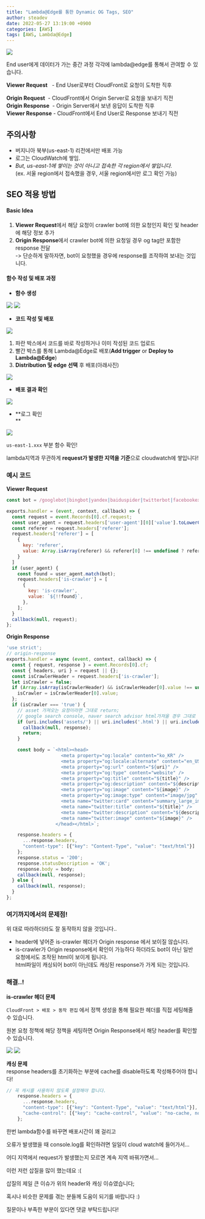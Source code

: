 ```yaml
---
title: "Lambda@Edge를 통한 Dynamic OG Tags, SEO"
author: steadev
date: 2022-05-27 13:19:00 +0900
categories: [AWS]
tags: [AWS, Lambda@Edge]
---
```



<img src="https://steadev.github.io/assets/images/aws/2022-05-27-1.png" />

End user에게 데이터가 가는 중간 과정 각각에 lambda@edge를 통해서 관여할 수 있습니다.

**Viewer Request**   \- End User로부터 CloudFront로 요청이 도착한 직후

**Origin Request**  \- CloudFront에서 Origin Server로 요청을 보내기 직전  
**Origin Response**  \- Origin Server에서 보낸 응답이 도착한 직후  
**Viewer Response** \- CloudFront에서 End User로 Response 보내기 직전

## **주의사항**

-   버지니아 북부(us-east-1) 리전에서만 배포 가능
-   로그는 CloudWatch에 쌓임.
-   _But, us-east-1에 쌓이는 것이 아니고 접속한 각 region에서 쌓입니다._  
    (ex. 서울 region에서 접속했을 경우, 서울 region에서만 로그 확인 가능)

## **SEO 적용 방법**

#### **Basic Idea**

1.  **Viewer Request**에서 해당 요청이 crawler bot에 의한 요청인지 확인 및 header에 해당 정보 추가
2.  **Origin Response**에서 crawler bot에 의한 요청일 경우 og tag만 포함한 response 전달  
    \-> 단순하게 말하자면, bot이 요청했을 경우에 response를 조작하여 보내는 것입니다.

#### **함수 작성 및 배포 과정**

-   **함수 생성**

<img src="https://steadev.github.io/assets/images/aws/2022-05-27-2.png" />
<img src="https://steadev.github.io/assets/images/aws/2022-05-27-3.png" />

-   **코드 작성 및 배포**

<img src="https://steadev.github.io/assets/images/aws/2022-05-27-4.png" />

1.  파란 박스에서 코드를 바로 작성하거나 이미 작성된 코드 업로드
2.  빨간 박스를 통해 Lambda@Edge로 배포(**Add trigger** or **Deploy to Lambda@Edge**)
3.  **Distribution 및 edge 선택** 후 배포(아래사진)

<img src="https://steadev.github.io/assets/images/aws/2022-05-27-5.png" />

-   **배포 결과 확인**

<img src="https://steadev.github.io/assets/images/aws/2022-05-27-6.png" />

-   **로그 확인  
    **

<img src="https://steadev.github.io/assets/images/aws/2022-05-27-7.png" />

`us-east-1.xxx` 부분 함수 확인!

lambda지역과 무관하게 **request가 발생한 지역을 기준**으로 cloudwatch에 쌓입니다!

### **예시 코드**

**Viewer Request**

```javascript
const bot = /googlebot|bingbot|yandex|baiduspider|twitterbot|facebookexternalhit|rogerbot|linkedinbot|embedly|quora link preview|showyoubot|outbrain|pinterest|slackbot|vkShare|W3C_Validator|kakaotalk-scrap|yeti|naverbot|kakaostory-og-reader|daum/g;

exports.handler = (event, context, callback) => {
  const request = event.Records[0].cf.request;
  const user_agent = request.headers['user-agent'][0]['value'].toLowerCase();
  const referer = request.headers['referer'];
  request.headers['referer'] = [
    {
      key: 'referer',
      value: Array.isArray(referer) && referer[0] !== undefined ? referer[0].value : request.headers['host'][0].value
    }
  ]
  if (user_agent) {
    const found = user_agent.match(bot);
    request.headers['is-crawler'] = [
      {
        key: 'is-crawler',
        value: `${!!found}`,
      },
    ];
  }
  callback(null, request);
};
```

**Origin Response**

```javascript
'use strict';
// origin-response
exports.handler = async (event, context, callback) => {
  const { request, response } = event.Records[0].cf;
  const { headers, uri } = request || {};
  const isCrawlerHeader = request.headers['is-crawler'];
  let isCrawler = false;
  if (Array.isArray(isCrawlerHeader) && isCrawlerHeader[0].value !== undefined && isCrawlerHeader[0].value !== null) {
    isCrawler = isCrawlerHeader[0].value;
  };
  if (isCrawler === 'true') {
    // asset 가져오는 요청이라면 그대로 return;
    // google search console, naver search advisor html가져올 경우 그대로 return
    if (uri.includes('assets/') || uri.includes('.html') || uri.includes('robots.txt')) {
      callback(null, response);
      return;
    }

    const body = `<html><head>
                    <meta property="og:locale" content="ko_KR" />
                    <meta property="og:locale:alternate" content="en_US" />
                    <meta property="og:url" content="${uri}" />
                    <meta property="og:type" content="website" />
                    <meta property="og:title" content="${title}" />
                    <meta property="og:description" content="${description}️"/>
                    <meta property="og:image" content="${image}" />
                    <meta property="og:image:type" content="image/jpg" />
                    <meta name="twitter:card" content="summary_large_image" />
                    <meta name="twitter:title" content="${title}" />
                    <meta name="twitter:description" content="${description}️" />
                    <meta name="twitter:image" content="${image}" />
                  </head></html>`;

    response.headers = {
      ...response.headers,  
      "content-type": [{"key": "Content-Type", "value": "text/html"}]
    };
    response.status = '200';
    response.statusDescription = 'OK';
    response.body = body;
    callback(null, response);
  } else {
    callback(null, response);
  }
};
```

### **여기까지에서의 문제점!**

위 대로 따라하더라도 잘 동작하지 않을 것입니다..

-   header에 넣어준 is-crawler 헤더가 Origin response 에서 보이질 않습니다.
-   is-crawler가 Origin response에서 확인이 가능하다 하더라도 bot이 아닌 일반 요청에서도 조작된 html이 보이게 됩니다.  
    html파일이 캐싱되어 bot이 아닌데도 캐싱된 response가 가게 되는 것입니다.

### **해결..!**

**is-crawler 헤더 문제**

`CloudFront > 배포 > 동작 편집` 에서 정책 생성을 통해 필요한 헤더를 직접 세팅해줄 수 있습니다.

원본 요청 정책에 해당 정책을 세팅하면 Origin Response에서 해당 header를 확인할 수 있습니다.

<img src="https://steadev.github.io/assets/images/aws/2022-05-27-8.png" />
<img src="https://steadev.github.io/assets/images/aws/2022-05-27-9.png" />

**캐싱 문제**  
response headers를 초기화하는 부분에 cache를 disable하도록 작성해주어야 합니다!

```javascript
// 꼭 캐시를 사용하지 않도록 설정해야 합니다.
    response.headers = {
      ...response.headers,  
      "content-type": [{"key": "Content-Type", "value": "text/html"}],
      "cache-control": [{"key": "cache-control", "value": "no-cache, no-store, must-revalidate"}]
    };
```

한번 lambda함수를 바꾸면 배포시간이 꽤 걸리고

오류가 발생했을 때 console.log를 확인하려면 일일이 cloud watch에 들어가서...

어디 지역에서 request가 발생했는지 모르면 계속 지역 바꿔가면서...

이런 저런 삽질을 많이 했는데요 :(

삽질의 제일 큰 이슈가 위의 header와 캐싱 이슈였습니다;

혹시나 비슷한 문제를 겪는 분들께 도움이 되기를 바랍니다 :)

질문이나 부족한 부분이 있다면 댓글 부탁드립니다!